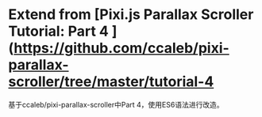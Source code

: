 Extend from [Pixi.js Parallax Scroller Tutorial: Part 4 ](https://github.com/ccaleb/pixi-parallax-scroller/tree/master/tutorial-4
================================

基于ccaleb/pixi-parallax-scroller中Part 4，使用ES6语法进行改造。
